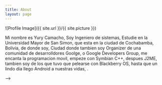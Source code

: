 ```yaml
---
title: About
layout: page
---
```

![Profile Image]({{ site.url }}/{{ site.picture }})

<p>Mi nombre es Yury Camacho, Soy Ingeniero de sistemas, Estudie en la Universidad Mayor de San Simon,
que esta en la ciudad de Cochabamba, Bolivia, de donde soy, Ciudad donde tambien soy Organizer de 
una comunidad de desarrolldores Goolge, o Google Developers Group, me encanta la programacion movil, 
empeze con Symbian C++, despues J2ME, tambien soy de los que tuvo que pelearse con Blackberry OS,
hasta que un lindo dia llego Android a nuestras vidas, .</p>

<!---
<h2>Skills</h2>
-->
<!---
<ul class="skill-list">
	<li> - Jade - Haml - Erb</li>
	<li>Responsive (Mobile First)</li>
	<li>CSS (Stylus, Sass, Less)</li>
	<li>Css Frameworks (Bootstrap, Foundation)</li>
	<li>Javascript (Design Patterns, Testes)</li>
	<li>NodeJS</li>
	<li>AngularJS - ReactJS</li>
	<li>Grunt - Gulp - Yeoman</li>
	<li>Git</li>
	<li>PHP</li>
	<li>Python</li>
	<li>MySQL - MongoDB</li>
	<li>Scrum and Kanban</li>
	<li>TDD e Continuous Integration</li>
</ul>
-->
<!---
<h2>Projects</h2>
-->
<!---
<ul>
	<li><a href="https://github.com/">Lorem Lorem</a></li>
	<li><a href="https://github.com/">Ipsum Dolor</a></li>
	<li><a href="https://github.com/">Dolor Lorem</a></li>
</ul>
-->
-->
